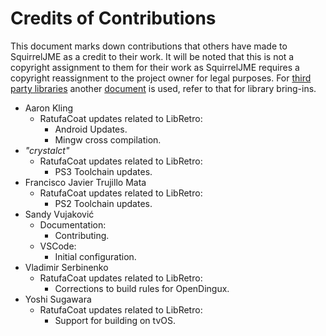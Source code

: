 # Credits of Contributions

This document marks down contributions that others have made to SquirrelJME as
a credit to their work. It will be noted that this is not a copyright
assignment to them for their work as SquirrelJME requires a copyright
reassignment to the project owner for legal purposes. For
[third party libraries](third-party.mkd) another [document](third-party.mkd)
is used, refer to that for library bring-ins.

 * Aaron Kling
   * RatufaCoat updates related to LibRetro:
     * Android Updates.
     * Mingw cross compilation.
 * _"crystalct"_
   * RatufaCoat updates related to LibRetro:
     * PS3 Toolchain updates.
 * Francisco Javier Trujillo Mata
   * RatufaCoat updates related to LibRetro:
     * PS2 Toolchain updates.
 * Sandy Vujaković
   * Documentation:
     * Contributing.
   * VSCode:
     * Initial configuration.
 * Vladimir Serbinenko
   * RatufaCoat updates related to LibRetro:
     * Corrections to build rules for OpenDingux.
 * Yoshi Sugawara
   * RatufaCoat updates related to LibRetro:
     * Support for building on tvOS.
